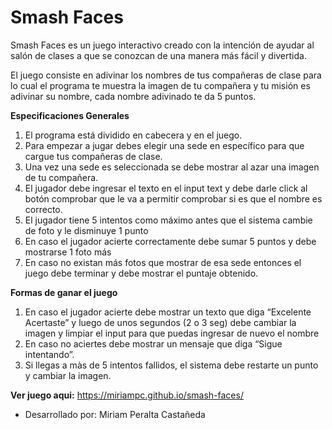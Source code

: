   # Smash Faces
  Smash Faces es un juego interactivo creado con la intención de ayudar al salón de clases a que se conozcan de una manera más fácil y divertida.

  El juego consiste en adivinar los nombres de tus compañeras de clase para lo cual el programa te muestra la imagen de tu compañera y tu misión es adivinar su nombre, cada nombre adivinado te da 5 puntos.

  **Especificaciones Generales**

  1. El programa está dividido en cabecera y en el juego.
  2. Para empezar a jugar debes elegir una sede en específico para que cargue tus compañeras de clase.
  3. Una vez una sede es seleccionada se debe mostrar al azar una imagen de tu compañera.
  4. El jugador debe ingresar el texto en el input text y debe darle click al botón comprobar que le va a permitir comprobar si es que el nombre es correcto.
  5. El jugador tiene 5 intentos como máximo antes que el sistema cambie de foto y le disminuye 1 punto
  6. En caso el jugador acierte correctamente debe sumar 5 puntos y debe mostrarse 1 foto más
  7. En caso no existan más fotos que mostrar de esa sede entonces el juego debe terminar y debe mostrar el puntaje obtenido.

  **Formas de ganar el juego**
  1. En caso el jugador acierte debe mostrar un texto que diga “Excelente Acertaste” y luego de unos segundos (2 o 3 seg) debe cambiar la imagen y limpiar el input para que puedas ingresar de nuevo el nombre
  2. En caso no aciertes debe mostrar un mensaje que diga “Sigue intentando”.
  3. Si llegas a màs de 5 intentos fallidos, el sistema debe restarte un punto y cambiar la imagen.

  **Ver juego aqui:** https://miriampc.github.io/smash-faces/
  - Desarrollado por: Miriam Peralta Castañeda
